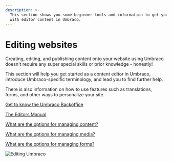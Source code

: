 ```yaml
---
description: >-
  This section shows you some beginner tools and information to get you started
  with editor content in Umbraco.
---
```


# Editing websites

Creating, editing, and publishing content onto your website using Umbraco doesn't require any super special skills or prior knowledge - honestly!

This section will help you get started as a content editor in Umbraco, introduce Umbraco-specific terminology, and lead you to find further help.

There is also information on how to use features such as translations, forms, and other ways to personalize your site.

[Get to know the Umbraco Backoffice](http://localhost:5000/s/OdQETpqkO0Kcv8KMquKL/fundamentals/backoffice)

[The Editors Manual](http://localhost:5000/s/OdQETpqkO0Kcv8KMquKL/tutorials/editors-manual)

[What are the options for managing content?](http://localhost:5000/s/OdQETpqkO0Kcv8KMquKL/tutorials/editors-manual/working-with-content)

[What are the options for managing media?](http://localhost:5000/s/OdQETpqkO0Kcv8KMquKL/tutorials/editors-manual/media-management)

[What are the options for managing forms?](http://localhost:5000/s/2XErz7PeSuiFTiCbGF0w/editor)

![Editing Umbraco](../../marketplace-and-integrations/.gitbook/assets/umbraco\_8\_2\_A.png)
